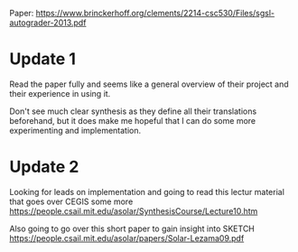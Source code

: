 Paper: https://www.brinckerhoff.org/clements/2214-csc530/Files/sgsl-autograder-2013.pdf

# Update 1

Read the paper fully and seems like a general overview of their project and their experience in using it.

Don't see much clear synthesis as they define all their translations beforehand, but it does make me hopeful that I can do some more experimenting and implementation.

# Update 2

Looking for leads on implementation and going to read this lectur material that goes over CEGIS some more https://people.csail.mit.edu/asolar/SynthesisCourse/Lecture10.htm

Also going to go over this short paper to gain insight into SKETCH https://people.csail.mit.edu/asolar/papers/Solar-Lezama09.pdf


